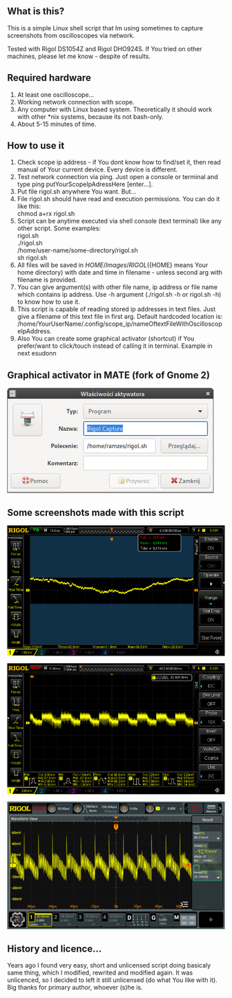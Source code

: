 ## What is this?

This is a simple Linux shell script that Im using sometimes to capture screenshots from oscilloscopes via network.

Tested with Rigol DS1054Z and Rigol DHO924S. If You tried on other machines, please let me know - despite of results.

## Required hardware

1. At least one oscilloscope...
2. Working network connection with scope.
3. Any computer with Linux based system. Theoretically it should work with other *nix systems, because its not bash-only.
4. About 5-15 minutes of time.

## How to use it

1. Check scope ip address - if You dont know how to find/set it, then read manual of Your current device. Every device is different.
2. Test network connection via ping. Just open a console or terminal and type ping putYourScopeIpAdressHere [enter...].
3. Put file rigol.sh anywhere You want. But...
4. File rigol.sh should have read and execution permissions. You can do it like this: \
chmod a+rx rigol.sh
5. Script can be anytime executed via shell console (text terminal) like any other script. Some examples: \
rigol.sh \
./rigol.sh \
/home/user-name/some-directory/rigol.sh \
sh rigol.sh
6. All files will be saved in ${HOME}/Images/RIGOL (${HOME} means Your home directory) with date and time in filename - unless second arg with filename is provided.
7. You can give argument(s) with other file name, ip address or file name which contains ip address. Use -h argument (./rigol.sh -h or rigol.sh -h) to know how to use it.
8. This script is capable of reading stored ip addresses in text files. Just give a filename of this text file in first arg. Default hardcoded location is: /home/YourUserName/.config/scope_ip/nameOftextFileWithOscilloscopeIpAddress. 
9. Also You can create some graphical activator (shortcut) if You prefer/want to click/touch instead of calling it in terminal. Example in next esudonn

## Graphical activator in MATE (fork of Gnome 2)

![Mate activator settings](https://github.com/norbertkiszka/rigol-screenshot/raw/master/MATE-activator.png)

## Some screenshots made with this script

![Example1](https://github.com/norbertkiszka/rigol-screenshot/raw/master/examples/capture_09022020_15:57:26.bmp)

![Example2](https://github.com/norbertkiszka/rigol-screenshot/raw/master/examples/capture_19032020_23:27:05.bmp)

![Example3](https://github.com/norbertkiszka/rigol-screenshot/raw/master/examples/capture_18.02.2024_05:33:33_924.bmp)

## History and licence...

Years ago I found very easy, short and unlicensed script doing basicaly same thing, which I modified, rewrited and modified again. It was unlicenced, so I decided to left it still unlicensed (do what You like with it). Big thanks for primary author, whoever (s)he is.
